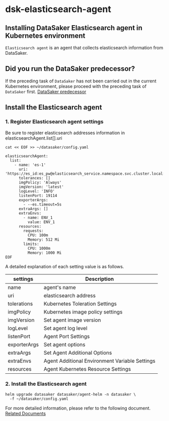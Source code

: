 # dsk-elasticsearch-agent

## Installing DataSaker Elasticsearch agent in Kubernetes environment

`Elasticsearch agent` is an agent that collects elasticsearch information from DataSaker.

## Did you run the DataSaker predecessor?

If the preceding task of `DataSaker` has not been carried out in the current Kubernetes environment, please proceed with the preceding task of `DataSaker` first. [DataSaker predecessor](dsk-elasticsearch-agent/en/$%7BPREPARATION\_MANUAL\_KR%7D/)

## Install the Elasticsearch agent

### 1. Register Elasticsearch agent settings

Be sure to register elasticsearch addresses information in elasticsearchAgent.list\[].uri

```shell
cat << EOF >> ~/datasaker/config.yaml

elasticsearchAgent:
  list:
    - name: 'es-1'
      uri: 'https://es_id:es_pw@elasticsearch_service.namespace.svc.cluster.local:9200'
      tolerances: []
      imgPolicy: 'Always'
      imgVersion: 'latest'
      logLevel: 'INFO'
      listenPort: 19114
      exporterArgs:
        - --es.timeout=5s
      extraArgs: []
      extraEnvs:
        - name: ENV_1
          value: ENV_1
      resources:
        requests:
          CPU: 100m
          Memory: 512 Mi
        limits:
          CPU: 1000m
          Memory: 1000 Mi
EOF
```

A detailed explanation of each setting value is as follows.

| settings | Description |
| ------------ | ----------------- |
| name | agent's name |
| uri | elasticsearch address |
| tolerations | Kubernetes Toleration Settings |
| imgPolicy | Kubernetes image policy settings |
| imgVersion | Set agent image version |
| logLevel | Set agent log level |
| listenPort | Agent Port Settings |
| exporterArgs | Set agent options |
| extraArgs | Set Agent Additional Options |
| extraEnvs | Agent Additional Environment Variable Settings |
| resources | Agent Kubernetes Resource Settings |

### 2. Install the Elasticsearch agent

```shell
helm upgrade datasaker datasaker/agent-helm -n datasaker \
  -f ~/datasaker/config.yaml
```

For more detailed information, please refer to the following document. [Related Documents](../../../settings/dsk-elasticsearch-agent/settings.md)